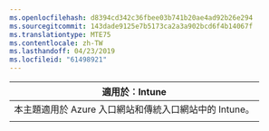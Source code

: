 ```yaml
---
ms.openlocfilehash: d8394cd342c36fbee03b741b20ae4ad92b26e294
ms.sourcegitcommit: 143dade9125e7b5173ca2a3a902bcd6f4b14067f
ms.translationtype: MTE75
ms.contentlocale: zh-TW
ms.lasthandoff: 04/23/2019
ms.locfileid: "61498921"
---
```

|                              適用於︰Intune                               |
|-------------------------------------------------------------------------------|
| 本主題適用於 Azure 入口網站和傳統入口網站中的 Intune。 |
|                                                                               |

